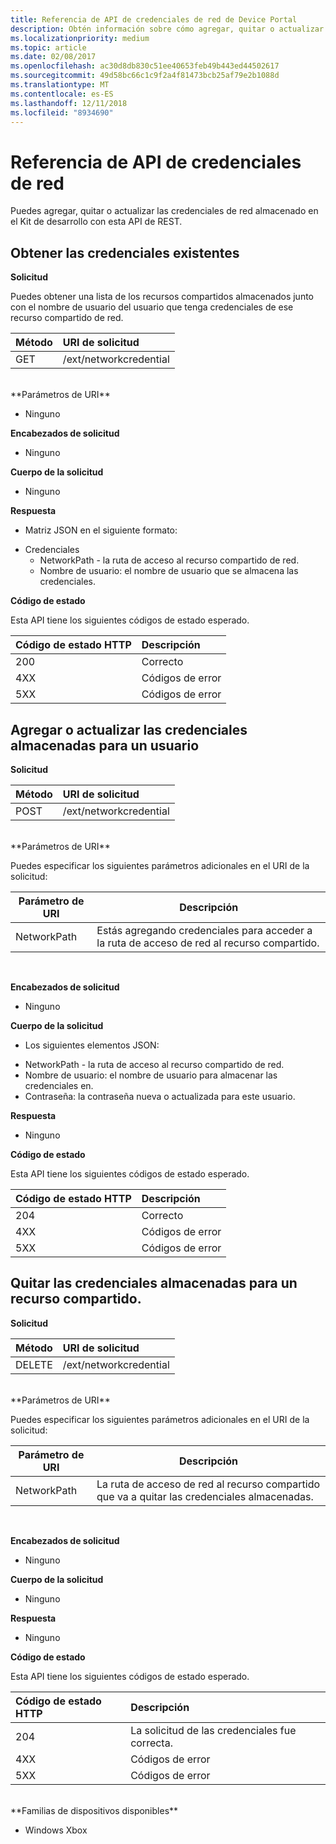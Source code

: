 ```yaml
---
title: Referencia de API de credenciales de red de Device Portal
description: Obtén información sobre cómo agregar, quitar o actualizar las credenciales de red mediante programación.
ms.localizationpriority: medium
ms.topic: article
ms.date: 02/08/2017
ms.openlocfilehash: ac30d8db830c51ee40653feb49b443ed44502617
ms.sourcegitcommit: 49d58bc66c1c9f2a4f81473bcb25af79e2b1088d
ms.translationtype: MT
ms.contentlocale: es-ES
ms.lasthandoff: 12/11/2018
ms.locfileid: "8934690"
---
```

# <a name="network-credentials-api-reference"></a>Referencia de API de credenciales de red
Puedes agregar, quitar o actualizar las credenciales de red almacenado en el Kit de desarrollo con esta API de REST.

## <a name="get-existing-credentials"></a>Obtener las credenciales existentes

**Solicitud**

Puedes obtener una lista de los recursos compartidos almacenados junto con el nombre de usuario del usuario que tenga credenciales de ese recurso compartido de red.

Método      | URI de solicitud
:------     | :-----
GET | /ext/networkcredential
<br />
**Parámetros de URI**

- Ninguno

**Encabezados de solicitud**

- Ninguno

**Cuerpo de la solicitud**   

- Ninguno

**Respuesta**   

- Matriz JSON en el siguiente formato:
* Credenciales
  * NetworkPath - la ruta de acceso al recurso compartido de red.
  * Nombre de usuario: el nombre de usuario que se almacena las credenciales.

**Código de estado**

Esta API tiene los siguientes códigos de estado esperado.

Código de estado HTTP      | Descripción
:------     | :-----
200 | Correcto
4XX | Códigos de error
5XX | Códigos de error

## <a name="add-or-update-stored-credentials-for-a-user"></a>Agregar o actualizar las credenciales almacenadas para un usuario

**Solicitud**

Método      | URI de solicitud
:------     | :-----
POST | /ext/networkcredential
<br />
**Parámetros de URI**

Puedes especificar los siguientes parámetros adicionales en el URI de la solicitud:

| Parámetro de URI      | Descripción     | 
| ------------------ |-----------------|
| NetworkPath        | Estás agregando credenciales para acceder a la ruta de acceso de red al recurso compartido. |
<br>

**Encabezados de solicitud**

- Ninguno

**Cuerpo de la solicitud**

- Los siguientes elementos JSON:
* NetworkPath - la ruta de acceso al recurso compartido de red.
* Nombre de usuario: el nombre de usuario para almacenar las credenciales en.
* Contraseña: la contraseña nueva o actualizada para este usuario.

**Respuesta**   

- Ninguno  

**Código de estado**

Esta API tiene los siguientes códigos de estado esperado.

Código de estado HTTP      | Descripción
:------     | :-----
204 | Correcto
4XX | Códigos de error
5XX | Códigos de error

## <a name="remove-stored-credentials-for-a-share"></a>Quitar las credenciales almacenadas para un recurso compartido.

**Solicitud**

Método      | URI de solicitud
:------     | :-----
DELETE | /ext/networkcredential
<br />
**Parámetros de URI**

Puedes especificar los siguientes parámetros adicionales en el URI de la solicitud:

| Parámetro de URI      | Descripción     | 
| ------------------ |-----------------|
| NetworkPath        | La ruta de acceso de red al recurso compartido que va a quitar las credenciales almacenadas. |
<br>

**Encabezados de solicitud**

- Ninguno

**Cuerpo de la solicitud**   

- Ninguno

**Respuesta**   

- Ninguno 

**Código de estado**

Esta API tiene los siguientes códigos de estado esperado.

Código de estado HTTP      | Descripción
:------     | :-----
204 | La solicitud de las credenciales fue correcta.
4XX | Códigos de error
5XX | Códigos de error

<br />
**Familias de dispositivos disponibles**

* Windows Xbox


